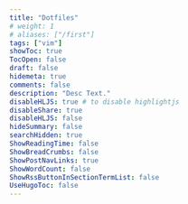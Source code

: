 ```yaml
---
title: "Dotfiles"
# weight: 1
# aliases: ["/first"]
tags: ["vim"]
showToc: true
TocOpen: false
draft: false
hidemeta: true
comments: false
description: "Desc Text."
disableHLJS: true # to disable highlightjs
disableShare: true
disableHLJS: false
hideSummary: false
searchHidden: true
ShowReadingTime: false
ShowBreadCrumbs: false
ShowPostNavLinks: true
ShowWordCount: false
ShowRssButtonInSectionTermList: false
UseHugoToc: false
---
```

